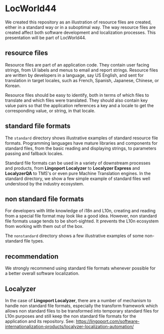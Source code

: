 # LocWorld44
We created this repository as an illustration of resource files are created, either in a standard way or in a suboptimal way. The way resource files are created affect both  software development and localization processes. This presentation will be part of LocWorld44.

## resource files
Resource files are part of an application code. They contain user facing strings, from UI labels and menus to email and report strings. Resource files are written by developers in a language, say US English, and sent for translation in target locales, such as French, Spanish, Japanese, Chinese, or Korean.

Resource files should be easy to identify, both in terms of which files to translate and which files were translated. They should also contain key value pairs so that the application references a key and a locale to get the corresponding value, or string, in that locale. 

## standard file formats
The <code>standard</code> directory shows illustrative examples of standard resource file formats. Programming languages have mature libraries and components for standard files, from the basic reading and displaying strings, to parameters passing and fallback locales. 

Standard file formats can be used in a variety of downstream processes and products, from <b>Lingoport Localyzer</b> to <b>Localyzer Express</b> and <b>LocalyzerQA</b> to TMS's or even pure Machine Translation engines. In the <coce>standard</code> directory, we show a few simple example of standard files well understood by the industry ecosystem.

## non standard file formats
For developers with little knowledge of i18n and L10n, creating and reading from a special file format may look like a good idea. However, non standard file formats usage tends to be short-sighted. It prevents the L10n ecosystem from working with them out of the box. 

The <code>nonstandard</code> directory shows a few illustrative examples of some non-standard file types. 

## recommendation
We strongly recommend using standard file formats whenever possible for a better overall software localization.

## Localyzer
In the case of <b>Lingoport Localyzer</b>, there are a number of mechanism to handle non standard file formats, especially the transform framework which allows non standard files to be transformed into temporary standard files for L10n purposes and still keep the non standard file formats for the application and its repository.
See: https://lingoport.com/software-internationalization-products/localyzer-localization-automation/ 
 
